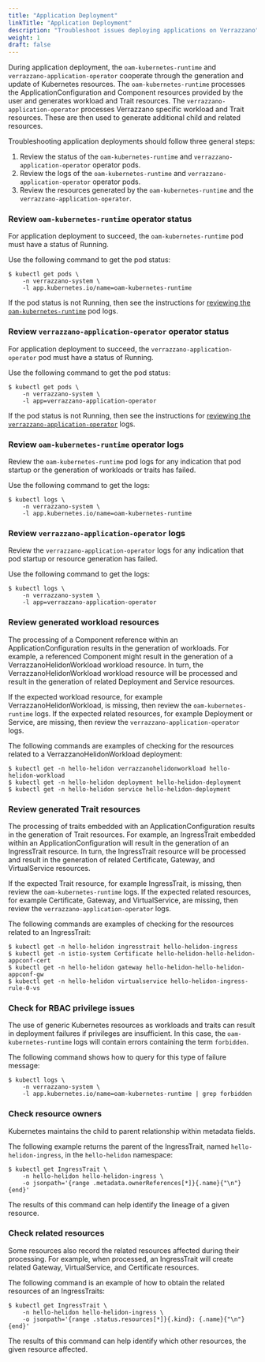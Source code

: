 ```yaml
---
title: "Application Deployment"
linkTitle: "Application Deployment"
description: "Troubleshoot issues deploying applications on Verrazzano"
weight: 1
draft: false
---
```


During application deployment, the `oam-kubernetes-runtime` and `verrazzano-application-operator` cooperate through the generation and update of Kubernetes resources.
The `oam-kubernetes-runtime` processes the ApplicationConfiguration and Component resources provided by the user and generates workload and Trait resources.
The `verrazzano-application-operator` processes Verrazzano specific workload and Trait resources.
These are then used to generate additional child and related resources.

Troubleshooting application deployments should follow three general steps:
1. Review the status of the `oam-kubernetes-runtime` and `verrazzano-application-operator` operator pods.
2. Review the logs of the `oam-kubernetes-runtime` and `verrazzano-application-operator` operator pods.
3. Review the resources generated by the `oam-kubernetes-runtime` and the `verrazzano-application-operator`.

### Review `oam-kubernetes-runtime` operator status
For application deployment to succeed, the `oam-kubernetes-runtime` pod must have a status of Running.

Use the following command to get the pod status:
```
$ kubectl get pods \
    -n verrazzano-system \
    -l app.kubernetes.io/name=oam-kubernetes-runtime
```
If the pod status is not Running, then see the instructions for [reviewing the `oam-kubernetes-runtime`](#review-oam-kubernetes-runtime-operator-logs) pod logs.

### Review `verrazzano-application-operator` operator status
For application deployment to succeed, the `verrazzano-application-operator` pod must have a status of Running.

Use the following command to get the pod status:
```
$ kubectl get pods \
    -n verrazzano-system \
    -l app=verrazzano-application-operator
```
If the pod status is not Running, then see the instructions for [reviewing the `verrazzano-application-operator`](#review-verrazzano-application-operator-logs) logs.

### Review `oam-kubernetes-runtime` operator logs
Review the `oam-kubernetes-runtime` pod logs for any indication that pod startup or the generation of workloads or traits has failed.

Use the following command to get the logs:
```
$ kubectl logs \
    -n verrazzano-system \
    -l app.kubernetes.io/name=oam-kubernetes-runtime
```

### Review `verrazzano-application-operator` logs
Review the `verrazzano-application-operator` logs for any indication that pod startup or resource generation has failed.

Use the following command to get the logs:
```
$ kubectl logs \
    -n verrazzano-system \
    -l app=verrazzano-application-operator
```

### Review generated workload resources
The processing of a Component reference within an ApplicationConfiguration results in the generation of workloads.
For example, a referenced Component might result in the generation of a VerrazzanoHelidonWorkload workload resource.
In turn, the VerrazzanoHelidonWorkload workload resource will be processed and result in the generation of related Deployment and Service resources.

If the expected workload resource, for example VerrazzanoHelidonWorkload, is missing, then review the `oam-kubernetes-runtime` logs.
If the expected related resources, for example Deployment or Service, are missing, then review the `verrazzano-application-operator` logs.

The following commands are examples of checking for the resources related to a VerrazzanoHelidonWorkload deployment:
```
$ kubectl get -n hello-helidon verrazzanohelidonworkload hello-helidon-workload
$ kubectl get -n hello-helidon deployment hello-helidon-deployment
$ kubectl get -n hello-helidon service hello-helidon-deployment
```

### Review generated Trait resources
The processing of traits embedded with an ApplicationConfiguration results in the generation of Trait resources.
For example, an IngressTrait embedded within an ApplicationConfiguration will result in the generation of an IngressTrait resource.
In turn, the IngressTrait resource will be processed and result in the generation of related Certificate, Gateway, and VirtualService resources.

If the expected Trait resource, for example IngressTrait, is missing, then review the `oam-kubernetes-runtime` logs.
If the expected related resources, for example Certificate, Gateway, and VirtualService, are missing, then review the `verrazzano-application-operator` logs.

The following commands are examples of checking for the resources related to an IngressTrait:
```
$ kubectl get -n hello-helidon ingresstrait hello-helidon-ingress
$ kubectl get -n istio-system Certificate hello-helidon-hello-helidon-appconf-cert
$ kubectl get -n hello-helidon gateway hello-helidon-hello-helidon-appconf-gw
$ kubectl get -n hello-helidon virtualservice hello-helidon-ingress-rule-0-vs
```

### Check for RBAC privilege issues
The use of generic Kubernetes resources as workloads and traits can result in deployment failures if privileges are insufficient.
In this case, the `oam-kubernetes-runtime` logs will contain errors containing the term `forbidden`.

The following command shows how to query for this type of failure message:
```
$ kubectl logs \
    -n verrazzano-system \
    -l app.kubernetes.io/name=oam-kubernetes-runtime | grep forbidden
```

### Check resource owners
Kubernetes maintains the child to parent relationship within metadata fields.

The following example returns the parent of the IngressTrait, named `hello-helidon-ingress`, in the `hello-helidon` namespace:
```
$ kubectl get IngressTrait \
    -n hello-helidon hello-helidon-ingress \
    -o jsonpath='{range .metadata.ownerReferences[*]}{.name}{"\n"}{end}'
```
The results of this command can help identify the lineage of a given resource.

### Check related resources
Some resources also record the related resources affected during their processing.
For example, when processed, an IngressTrait will create related Gateway, VirtualService, and Certificate resources.

The following command is an example of how to obtain the related resources of an IngressTraits:
```
$ kubectl get IngressTrait \
    -n hello-helidon hello-helidon-ingress \
    -o jsonpath='{range .status.resources[*]}{.kind}: {.name}{"\n"}{end}'
```
The results of this command can help identify which other resources, the given resource affected.
